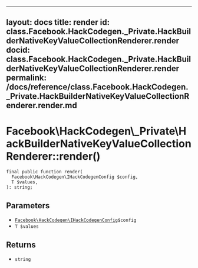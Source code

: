 
***

layout: docs
title: render
id: class.Facebook.HackCodegen._Private.HackBuilderNativeKeyValueCollectionRenderer.render
docid: class.Facebook.HackCodegen._Private.HackBuilderNativeKeyValueCollectionRenderer.render
permalink: /docs/reference/class.Facebook.HackCodegen._Private.HackBuilderNativeKeyValueCollectionRenderer.render.md
---







# Facebook\\HackCodegen\\_Private\\HackBuilderNativeKeyValueCollectionRenderer::render()




``` Hack
final public function render(
  Facebook\HackCodegen\IHackCodegenConfig $config,
  T $values,
): string;
```




## Parameters




- [` Facebook\HackCodegen\IHackCodegenConfig `](<interface.Facebook.HackCodegen.IHackCodegenConfig.md>)`` $config ``
- ` T $values `




## Returns




+ ` string `